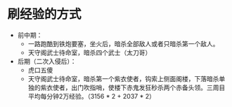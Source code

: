 # 刷经验的方式
- 前中期：
	- 一路跑酷到铁炮要塞，坐火后，暗杀全部敌人或者只暗杀第一个敌人。
	- 天守阁武士待命室，暗杀四个武士（太刀哥）
- 后期（二次入侵后）：
	- 虎口五傻
	- 天守阁武士待命室，暗杀第一个紫衣使者，钩索上侧面阁楼，下落暗杀单独的紫衣使者，出门吹指哨，使楼下赤鬼发狂秒杀两个赤备头领。三周目平均每分钟2万经验。（3156 * 2 + 2037 * 2）